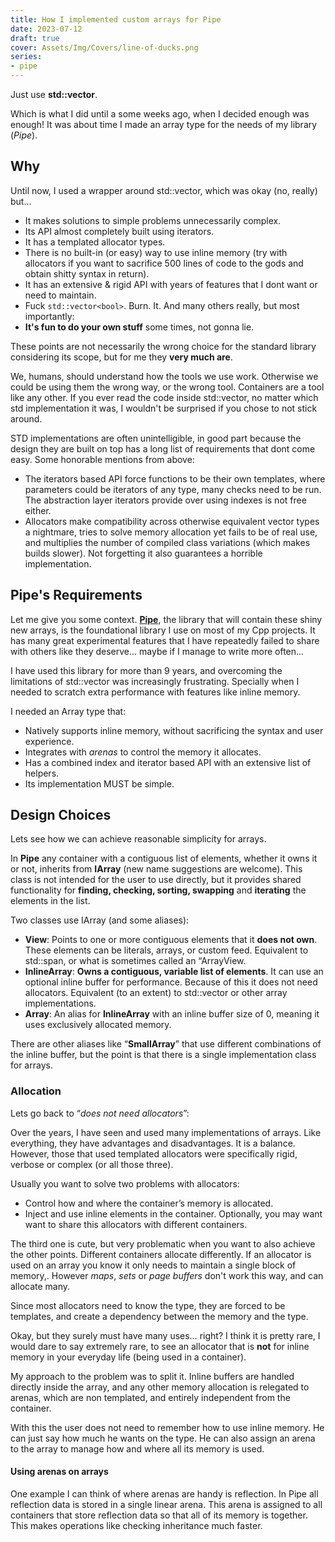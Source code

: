 ```yaml
---
title: How I implemented custom arrays for Pipe
date: 2023-07-12
draft: true
cover: Assets/Img/Covers/line-of-ducks.png
series:
- pipe
---
```


Just use **std::vector**.

Which is what I did until a some weeks ago, when I decided enough was enough! It was about time I made an array type for the needs of my library (*Pipe*).

## Why

Until now, I used a wrapper around std::vector, which was okay (no, really) but...

* It makes solutions to simple problems unnecessarily complex.
* Its API almost completely built using iterators.
* It has a templated allocator types.
* There is no built-in (or easy) way to use inline memory (try with allocators if you want to sacrifice 500 lines of code to the gods and obtain shitty syntax in return).
* It has an extensive & rigid API with years of features that I dont want or need to maintain.
* Fuck `std::vector<bool>`. Burn. It.
  And many others really, but most importantly:
* **It's fun to do your own stuff** some times, not gonna lie.

These points are not necessarily the wrong choice for the standard library considering its scope, but for me they **very much are**.

We, humans, should understand how the tools we use work. Otherwise we could be using them the wrong way, or the wrong tool. Containers are a tool like any other.
If you ever read the code inside std::vector, no matter which std implementation it was, I wouldn't be surprised if you chose to not stick around.

STD implementations are often unintelligible, in good part because the design they are built on top has a long list of requirements that dont come easy.
Some honorable mentions from above:

* The iterators based API force functions to be their own templates, where parameters could be iterators of any type, many checks need to be run. The abstraction layer iterators provide over using indexes is not free either.
* Allocators make compatibility across otherwise equivalent vector types a nightmare, tries to solve memory allocation yet fails to be of real use, and multiplies the number of compiled class variations (which makes builds slower). Not forgetting it also guarantees a horrible implementation.

## Pipe's Requirements

Let me give you some context.
**[Pipe](https://github.com/PipeRift/pipe)**, the library that will contain these shiny new arrays, is the foundational library I use on most of my Cpp projects. It has many great experimental features that I have repeatedly failed to share with others like they deserve... maybe if I manage to write more often...

I have used this library for more than 9 years, and overcoming the limitations of std::vector was increasingly frustrating. Specially when I needed to scratch extra performance with features like inline memory.

I needed an Array type that:

* Natively supports inline memory, without sacrificing the syntax and user experience.
* Integrates with *arenas* to control the memory it allocates.
* Has a combined index and iterator based API with an extensive list of helpers.
* Its implementation MUST be simple.

## Design Choices

Lets see how we can achieve reasonable simplicity for arrays.

In **Pipe** any container with a contiguous list of elements, whether it owns it or not, inherits from **IArray** (new name suggestions are welcome). This class is not intended for the user to use directly, but it provides shared functionality for **finding, checking, sorting, swapping** and **iterating** the elements in the list.

Two classes use IArray (and some aliases):

* **View**: Points to one or more contiguous elements that it **does not own**. These elements can be literals, arrays, or custom feed. Equivalent to std::span, or what is sometimes called an “ArrayView.
* **InlineArray**: **Owns a contiguous, variable list of elements**. It can use an optional inline buffer for performance. Because of this it does not need allocators. Equivalent (to an extent) to std::vector or other array implementations.
* **Array**: An alias for **InlineArray** with an inline buffer size of 0, meaning it uses exclusively allocated memory.

There are other aliases like “**SmallArray**” that use different combinations of the inline buffer, but the point is that there is a single implementation class for arrays.

### Allocation

Lets go back to “*does not need allocators*”:

Over the years, I have seen and used many implementations of arrays. Like everything, they have advantages and disadvantages. It is a balance. However, those that used templated allocators were specifically rigid, verbose or complex (or all those three).

Usually you want to solve two problems with allocators:

* Control how and where the container’s memory is allocated.
* Inject and use inline elements in the container.
  Optionally, you may want want to share this allocators with different containers.

The third one is cute, but very problematic when you want to also achieve the other points. Different containers allocate differently. If an allocator is used on an array you know it only needs to maintain a single block of memory,. However *maps*, *sets* or *page buffers* don't work this way, and can allocate many.

Since most allocators need to know the type, they are forced to be templates, and create a dependency between the memory and the type.

Okay, but they surely must have many uses… right?
I think it is pretty rare, I would dare to say extremely rare, to see an allocator that is **not** for inline memory in your everyday life (being used in a container).

My approach to the problem was to split it.
Inline buffers are handled directly inside the array, and any other memory allocation is relegated to arenas, which are non templated, and entirely independent from the container.

With this the user does not need to remember how to use inline memory. He can just say how much he wants on the type.
He can also assign an arena to the array to manage how and where all its memory is used.

#### Using arenas on arrays

One example I can think of where arenas are handy is reflection. In Pipe all reflection data is stored in a single linear arena. This arena is assigned to all containers that store reflection data so that all of its memory is together.
This makes operations like checking inheritance much faster.
